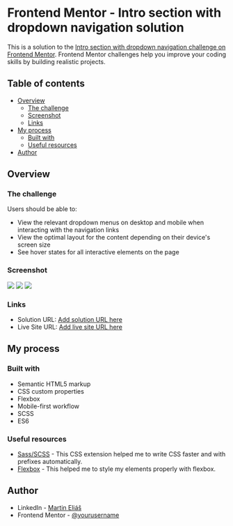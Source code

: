 # Frontend Mentor - Intro section with dropdown navigation solution

This is a solution to the [Intro section with dropdown navigation challenge on Frontend Mentor](https://www.frontendmentor.io/challenges/intro-section-with-dropdown-navigation-ryaPetHE5). Frontend Mentor challenges help you improve your coding skills by building realistic projects.

## Table of contents

- [Overview](#overview)
  - [The challenge](#the-challenge)
  - [Screenshot](#screenshot)
  - [Links](#links)
- [My process](#my-process)
  - [Built with](#built-with)
  - [Useful resources](#useful-resources)
- [Author](#author)

## Overview

### The challenge

Users should be able to:

- View the relevant dropdown menus on desktop and mobile when interacting with the navigation links
- View the optimal layout for the content depending on their device's screen size
- See hover states for all interactive elements on the page

### Screenshot

![](./screenshot.jpg)
![](./screenshot.jpg)
![](./screenshot.jpg)

### Links

- Solution URL: [Add solution URL here](https://your-solution-url.com)
- Live Site URL: [Add live site URL here](https://your-live-site-url.com)

## My process

### Built with

- Semantic HTML5 markup
- CSS custom properties
- Flexbox
- Mobile-first workflow
- SCSS
- ES6

### Useful resources

- [Sass/SCSS](https://sass-lang.com/) - This CSS extension helped me to write CSS faster and with prefixes automatically.
- [Flexbox](https://css-tricks.com/snippets/css/a-guide-to-flexbox/) - This helped me to style my elements properly with flexbox.

## Author

- LinkedIn - [Martin Eliáš](https://www.linkedin.com/in/martin-eli%C3%A1%C5%A1-455550209/)
- Frontend Mentor - [@yourusername](https://www.frontendmentor.io/profile/yourusername)
